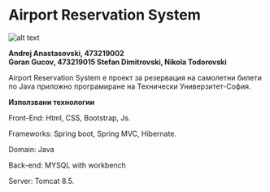 # Airport Reservation System
![alt text](https://i.imgur.com/4Lr4YYO.jpg)

**Andrej Anastasovski, 473219002  
Goran Gucov, 473219015
Stefan Dimitrovski, 
Nikola Todorovski**

Airport Reservation System е проект за резервация на самолетни билети по Java приложно програмиране на Технически Универзитет-София.


**Използвани технологии**

Front-End: Html, CSS, Bootstrap, Js.

Frameworks: Spring boot, Spring MVC, Hibernate.

Domain: Java

Back-end: MYSQL with workbench

Server: Tomcat 8.5.
